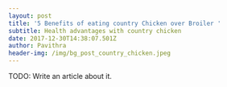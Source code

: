 ```yaml
---
layout: post
title: '5 Benefits of eating country Chicken over Broiler '
subtitle: Health advantages with country chicken
date: 2017-12-30T14:38:07.501Z
author: Pavithra
header-img: /img/bg_post_country_chicken.jpeg
---
```

TODO: Write an article about it.
